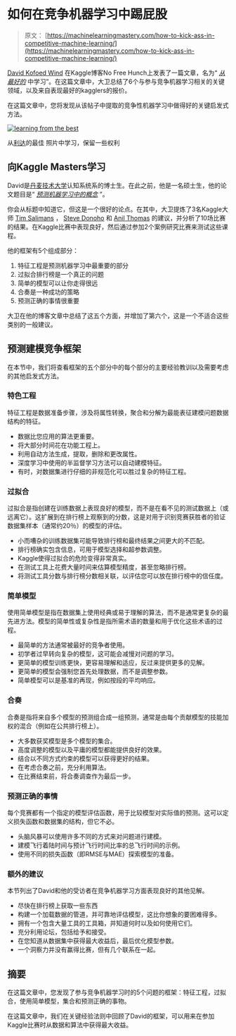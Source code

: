 # 如何在竞争机器学习中踢屁股

> 原文： [https://machinelearningmastery.com/how-to-kick-ass-in-competitive-machine-learning/](https://machinelearningmastery.com/how-to-kick-ass-in-competitive-machine-learning/)

[David Kofoed Wind](http://www.davidwind.dk/) 在Kaggle博客No Free Hunch上发表了一篇文章，名为“ [_从最好的_](http://blog.kaggle.com/2014/08/01/learning-from-the-best/) 中学习”。在这篇文章中，大卫总结了6个与参与竞争机器学习相关的关键领域，以及来自表现最好的kagglers的报价。

在这篇文章中，您将发现从该帖子中提取的竞争性机器学习中做得好的关键启发式方法。

[![learning from the best](img/c8930d6c3604e4e41341aa2933d638fd.jpg)](https://3qeqpr26caki16dnhd19sv6by6v-wpengine.netdna-ssl.com/wp-content/uploads/2014/08/learning-from-the-best.jpg)

从[利达](https://www.flickr.com/photos/lidarose/267681376/)的最佳
照片中学习，保留一些权利

## 向Kaggle Masters学习

David是[丹麦技术大学](http://www.dtu.dk/english)认知系统系的博士生。在此之前，他是一名硕士生，他的论文题目是“ [_预测机器学习中的概念_](http://www.davidwind.dk/wp-content/uploads/2014/07/main.pdf) ”。

你会从标题中知道它，但这是一个很好的论点。在其中，大卫提炼了3名Kaggle大师 [Tim Salimans](https://www.kaggle.com/users/3375/tim-salimans) ， [Steve Donoho](https://www.kaggle.com/users/9766/breakfastpirate) 和 [Anil Thomas](https://www.kaggle.com/users/7837/anil-thomas) 的建议，并分析了10场比赛的结果。在Kaggle比赛中表现良好，然后通过参加2个案例研究比赛来测试这些课程。

他的框架有5个组成部分：

1.  特征工程是预测机器学习中最重要的部分
2.  过拟合排行榜是一个真正的问题
3.  简单的模型可以让你走得很远
4.  合奏是一种成功的策略
5.  预测正确的事情很重要

大卫在他的博客文章中总结了这五个方面，并增加了第六个，这是一个不适合这些类别的一般建议。

## 预测建模竞争框架

在本节中，我们将查看框架的五个部分中的每个部分的主要经验教训以及需要考虑的其他启发式方法。

### 特色工程

特征工程是数据准备步骤，涉及将属性转换，聚合和分解为最能表征建模问题数据结构的特征。

*   数据比您应用的算法更重要。
*   将大部分时间花在功能工程上。
*   利用自动方法生成，提取，删除和更改属性。
*   深度学习中使用的半监督学习方法可以自动建模特征。
*   有时，对数据集进行仔细的非规范化可以胜过复杂的特征工程。

### 过拟合

过拟合是指创建在训练数据上表现良好的模型，而不是在看不见的测试数据上（或远离它）。这扩展到在排行榜上观察到的分数，这是对用于识别竞赛获胜者的验证数据集样本（通常约20％）的模型的评估。

*   小而嘈杂的训练数据集可能导致排行榜和最终结果之间更大的不匹配。
*   排行榜确实包含信息，可用于模型选择和超参数调整。
*   Kaggle使得过拟合的危险变得非常真实。
*   在测试工具上花费大量时间来估算模型精度，甚至忽略排行榜。
*   将测试工具分数与排行榜分数相关联，以评估您可以放在排行榜中的信任度。

### 简单模型

使用简单模型是指在数据集上使用经典或易于理解的算法，而不是通常更复杂的最先进方法。模型的简单性或复杂性是指所需术语的数量和用于优化这些术语的过程。

*   最简单的方法通常被最好的竞争者使用。
*   初学者过早转向复杂的模型，这可能会减慢对问题的学习。
*   更简单的模型训练更快，更容易理解和适应，反过来提供更多的见解。
*   更简单的模型会强制您首先处理数据，而不是调整参数。
*   简单模型可以是基准的再现，例如按段的平均响应。

### 合奏

合奏是指将来自多个模型的预测组合成一组预测，通常是由每个贡献模型的技能加权的混合（例如在公共排行榜上）。

*   大多数获奖模型是多个模型的集合。
*   高度调整的模型以及平庸的模型都能提供良好的效果。
*   结合以不同方式约束的模型可以获得更好的结果。
*   在考虑合奏之前，充分利用算法。
*   在比赛结束前，将合奏调查作为最后一步。

### 预测正确的事情

每个竞赛都有一个指定的模型评估函数，用于比较模型对实际值的预测。这可以定义损失函数和数据集的结构，但它不必。

*   头脑风暴可以使用许多不同的方式来对问题进行建模。
*   建模飞行着陆时间与预计飞行时间比率的总飞行时间的示例。
*   使用不同的损失函数（即RMSE与MAE）探索模型的准备。

### 额外的建议

本节列出了David和他的受访者在竞争机器学习方面表现良好的其他见解。

*   尽快在排行榜上获取一些东西
*   构建一个加载数据的管道，并可靠地评估模型，这比你想象的要困难得多。
*   拥有一个包含大量工具的工具箱，并知道何时以及如何使用它们。
*   充分利用论坛，包括给予和接受。
*   在您知道从数据集中获得最大收益后，最后优化模型参数。
*   一个洞察力并没有赢得比赛，但有几个联系在一起。

## 摘要

在这篇文章中，您发现了参与竞争机器学习时的5个问题的框架：特征工程，过拟合，使用简单模型，集合和预测正确的事物。

在这篇文章中，我们在关键经验法则中回顾了David的框架，可以用来在参加Kaggle比赛时从数据和算法中获得最大收益。